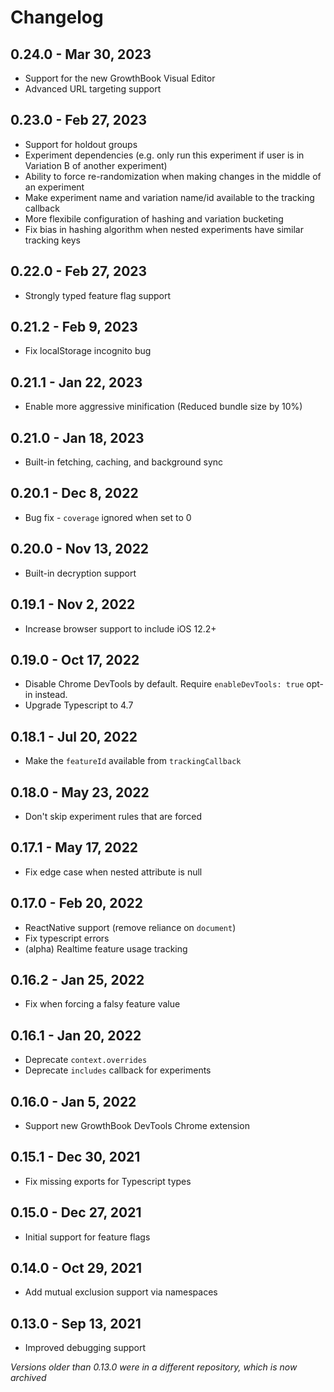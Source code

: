 # Changelog

## **0.24.0** - Mar 30, 2023

- Support for the new GrowthBook Visual Editor
- Advanced URL targeting support

## **0.23.0** - Feb 27, 2023

- Support for holdout groups
- Experiment dependencies (e.g. only run this experiment if user is in Variation B of another experiment)
- Ability to force re-randomization when making changes in the middle of an experiment
- Make experiment name and variation name/id available to the tracking callback
- More flexibile configuration of hashing and variation bucketing
- Fix bias in hashing algorithm when nested experiments have similar tracking keys

## **0.22.0** - Feb 27, 2023

- Strongly typed feature flag support

## **0.21.2** - Feb 9, 2023

- Fix localStorage incognito bug

## **0.21.1** - Jan 22, 2023

- Enable more aggressive minification (Reduced bundle size by 10%)

## **0.21.0** - Jan 18, 2023

- Built-in fetching, caching, and background sync

## **0.20.1** - Dec 8, 2022

- Bug fix - `coverage` ignored when set to 0

## **0.20.0** - Nov 13, 2022

- Built-in decryption support

## **0.19.1** - Nov 2, 2022

- Increase browser support to include iOS 12.2+

## **0.19.0** - Oct 17, 2022

- Disable Chrome DevTools by default. Require `enableDevTools: true` opt-in instead.
- Upgrade Typescript to 4.7

## **0.18.1** - Jul 20, 2022

- Make the `featureId` available from `trackingCallback`

## **0.18.0** - May 23, 2022

- Don't skip experiment rules that are forced

## **0.17.1** - May 17, 2022

- Fix edge case when nested attribute is null

## **0.17.0** - Feb 20, 2022

- ReactNative support (remove reliance on `document`)
- Fix typescript errors
- (alpha) Realtime feature usage tracking

## **0.16.2** - Jan 25, 2022

- Fix when forcing a falsy feature value

## **0.16.1** - Jan 20, 2022

- Deprecate `context.overrides`
- Deprecate `includes` callback for experiments

## **0.16.0** - Jan 5, 2022

- Support new GrowthBook DevTools Chrome extension

## **0.15.1** - Dec 30, 2021

- Fix missing exports for Typescript types

## **0.15.0** - Dec 27, 2021

- Initial support for feature flags

## **0.14.0** - Oct 29, 2021

- Add mutual exclusion support via namespaces

## **0.13.0** - Sep 13, 2021

- Improved debugging support

_Versions older than 0.13.0 were in a different repository, which is now archived_
